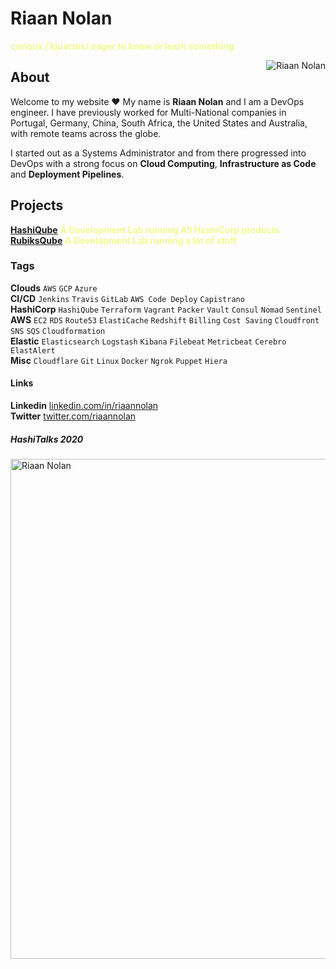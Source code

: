 # Riaan Nolan
<span style="color:#f1fa8c; font-weight:bold">curious /ˈkjʊərɪəs/ eager to know or learn something</span>

<img align="right" src="//riaannolan.com/riaan/images/riaan-nolan.png" title="Riaan Nolan" alt="Riaan Nolan">

## About

Welcome to my website :heart: My name is __Riaan Nolan__ and I am a DevOps engineer.
I have previously worked for Multi-National companies in Portugal, Germany, China, South Africa, the United States and Australia, with remote teams across the globe.

I started out as a Systems Administrator and from there progressed into DevOps with a strong focus on  __Cloud Computing__, __Infrastructure as Code__ and __Deployment Pipelines__.

## Projects
<a href="https://hashiqube.com" target="_blank">__HashiQube__</a> <span style="color:#f1fa8c; font-weight:bold">A Development Lab running All HashiCorp products</span><br />
<a href="https://rubiksqube.com" target="_blank">__RubiksQube__</a> <span style="color:#f1fa8c; font-weight:bold">A Development Lab running a lot of stuff</span><br />

### Tags
__Clouds__ `AWS` `GCP` `Azure` <br />
__CI/CD__ `Jenkins` `Travis` `GitLab` `AWS Code Deploy` `Capistrano` <br />
__HashiCorp__ `HashiQube` `Terraform` `Vagrant` `Packer` `Vault` `Consul` `Nomad` `Sentinel` <br />
__AWS__ `EC2` `RDS` `Route53` `ElastiCache` `Redshift` `Billing` `Cost Saving` `Cloudfront` `SNS` `SQS` `Cloudformation` <br />
__Elastic__ `Elasticsearch` `Logstash` `Kibana` `Filebeat` `Metricbeat` `Cerebro` `ElastAlert` <br />
__Misc__ `Cloudflare` `Git` `Linux` `Docker` `Ngrok` `Puppet` `Hiera`

#### Links
__Linkedin__ <a href="https://www.linkedin.com/in/riaannolan/" target="_blank">linkedin.com/in/riaannolan</a> <br />
__Twitter__ <a href="https://twitter.com/riaannolan" target="_blank">twitter.com/riaannolan</a>

##### HashiTalks 2020
<img align="center" width="800px" border="0" src="//riaannolan.com/riaan/images/hashitalks-2020-riaan-nolan-speaker-card.png" title="Riaan Nolan" alt="Riaan Nolan">

<br />
